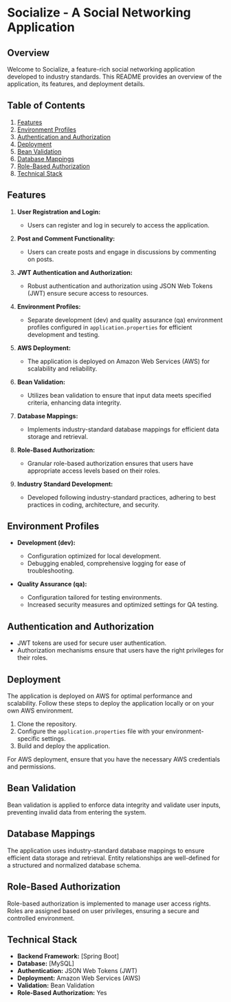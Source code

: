 # Socialize - A Social Networking Application

## Overview

Welcome to Socialize, a feature-rich social networking application developed to industry standards. This README provides an overview of the application, its features, and deployment details.

## Table of Contents

1. [Features](#features)
2. [Environment Profiles](#environment-profiles)
3. [Authentication and Authorization](#authentication-and-authorization)
4. [Deployment](#deployment)
5. [Bean Validation](#bean-validation)
6. [Database Mappings](#database-mappings)
7. [Role-Based Authorization](#role-based-authorization)
8. [Technical Stack](#technical-stack)

## Features

1. **User Registration and Login:**
   - Users can register and log in securely to access the application.

2. **Post and Comment Functionality:**
   - Users can create posts and engage in discussions by commenting on posts.

3. **JWT Authentication and Authorization:**
   - Robust authentication and authorization using JSON Web Tokens (JWT) ensure secure access to resources.

4. **Environment Profiles:**
   - Separate development (dev) and quality assurance (qa) environment profiles configured in `application.properties` for efficient development and testing.

5. **AWS Deployment:**
   - The application is deployed on Amazon Web Services (AWS) for scalability and reliability.

6. **Bean Validation:**
   - Utilizes bean validation to ensure that input data meets specified criteria, enhancing data integrity.

7. **Database Mappings:**
   - Implements industry-standard database mappings for efficient data storage and retrieval.

8. **Role-Based Authorization:**
   - Granular role-based authorization ensures that users have appropriate access levels based on their roles.

9. **Industry Standard Development:**
   - Developed following industry-standard practices, adhering to best practices in coding, architecture, and security.

## Environment Profiles

- **Development (dev):**
  - Configuration optimized for local development.
  - Debugging enabled, comprehensive logging for ease of troubleshooting.

- **Quality Assurance (qa):**
  - Configuration tailored for testing environments.
  - Increased security measures and optimized settings for QA testing.

## Authentication and Authorization

- JWT tokens are used for secure user authentication.
- Authorization mechanisms ensure that users have the right privileges for their roles.

## Deployment

The application is deployed on AWS for optimal performance and scalability. Follow these steps to deploy the application locally or on your own AWS environment.

1. Clone the repository.
2. Configure the `application.properties` file with your environment-specific settings.
3. Build and deploy the application.

For AWS deployment, ensure that you have the necessary AWS credentials and permissions.

## Bean Validation

Bean validation is applied to enforce data integrity and validate user inputs, preventing invalid data from entering the system.

## Database Mappings

The application uses industry-standard database mappings to ensure efficient data storage and retrieval. Entity relationships are well-defined for a structured and normalized database schema.

## Role-Based Authorization

Role-based authorization is implemented to manage user access rights. Roles are assigned based on user privileges, ensuring a secure and controlled environment.

## Technical Stack

- **Backend Framework:** [Spring Boot]
- **Database:** [MySQL]
- **Authentication:** JSON Web Tokens (JWT)
- **Deployment:** Amazon Web Services (AWS)
- **Validation:** Bean Validation
- **Role-Based Authorization:** Yes
